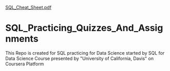 [SQL_Cheat_Sheet.pdf](https://github.com/Mohamed-320/SQL_Practicing_Quizzes_And_Assignments/files/6135148/SQL_Cheat_Sheet.pdf)
# SQL_Practicing_Quizzes_And_Assignments
This Repo is created for SQL practicing for Data Science started by SQL for Data Science Course presented by "University of California, Davis" on Coursera Platform 




